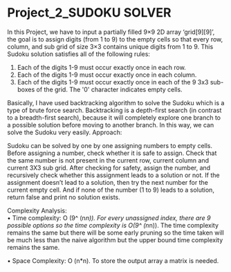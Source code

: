 # Project_2_SUDOKU SOLVER


In this Project, we have to input a partially filled 9×9 2D array ‘grid[9][9]’, the goal is to assign digits (from 1 to 9) to the empty cells so that every row, column, and sub grid of size 3×3 contains unique digits from 1 to 9.
This Sudoku solution satisfies all of the following rules:
1.	Each of the digits 1-9 must occur exactly once in each row.
2.	Each of the digits 1-9 must occur exactly once in each column.
3.	Each of the digits 1-9 must occur exactly once in each of the 9 3x3 sub-boxes of the grid.
The '0' character indicates empty cells.

Basically, I have used backtracking algorithm to solve the Sudoku which is a type of brute force search. Backtracking is a depth-first search (in contrast to a breadth-first search), because it will completely explore one branch to a possible solution before moving to another branch. In this way, we can solve the Sudoku very easily.
Approach: 

Sudoku can be solved by one by one assigning numbers to empty cells. Before assigning a number, check whether it is safe to assign. Check that the same number is not present in the current row, current column and current 3X3 sub grid. After checking for safety, assign the number, and recursively check whether this assignment leads to a solution or not. If the assignment doesn’t lead to a solution, then try the next number for the current empty cell. And if none of the number (1 to 9) leads to a solution, return false and print no solution exists.

Complexity Analysis:  
•	Time complexity: O (9^ (n*n)). 
For every unassigned index, there are 9 possible options so the time complexity is O(9^ (n*n)). The time complexity remains the same but there will be some early pruning so the time taken will be much less than the naive algorithm but the upper bound time complexity remains the same.

•	Space Complexity: O (n*n). 
To store the output array a matrix is needed.

